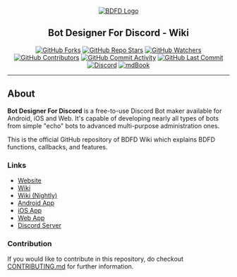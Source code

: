 <div align="center">

[![BDFD Logo](https://cdn.discordapp.com/emojis/983229875831832617.gif)](https://botdesignerdiscord.com)

## Bot Designer For Discord - Wiki

[![GitHub Forks](https://img.shields.io/github/forks/NilPointer-Software/bdfd-wiki?style=flat&logo=Github&label=Forks)](https://github.com/NilPointer-Software/bdfd-wiki/network/members)
[![GitHub Repo Stars](https://img.shields.io/github/stars/NilPointer-Software/bdfd-wiki?style=flat&logo=Github&label=Stars)](https://github.com/NilPointer-Software/bdfd-wiki/stargazers)
[![GitHub Watchers](https://img.shields.io/github/watchers/NilPointer-Software/bdfd-wiki?style=flat&logo=Github&label=Watchers)](https://github.com/NilPointer-Software/bdfd-wiki/watchers)
\
[![GitHub Contributors](https://img.shields.io/github/contributors/Nilpointer-Software/bdfd-wiki?style=flat&logo=Github&label=Contributors)](https://github.com/NilPointer-Software/bdfd-wiki/graphs/contributors)
[![GitHub Commit Activity](https://img.shields.io/github/commit-activity/m/NilPointer-Software/bdfd-wiki?logo=GitHub&style=flat&label=Commit+activity)](https://github.com/NilPointer-Software/bdfd-wiki/graphs/commit-activity)
[![GitHub Last Commit](https://img.shields.io/github/last-commit/NilPointer-Software/bdfd-wiki?style=flat&logo=Github&label=Last+commit)](https://github.com/NilPointer-Software/bdfd-wiki/commits)
\
[![Discord](https://img.shields.io/discord/566363823137882154?label=Discord%20server&logo=Discord&style=flat)](https://discord.com/servers/bot-designer-for-discord-official-server-566363823137882154)
[![mdBook](https://img.shields.io/badge/Powered%20by-mdBook-orange?style=flat&logo=mdbook)](https://github.com/rust-lang/mdBook)

</div>

---
## About

**Bot Designer For Discord** is a free-to-use Discord Bot maker available for Android, iOS and Web. It's capable of developing nearly all types of bots from simple "echo" bots to advanced multi-purpose administration ones.

This is the official GitHub repository of BDFD Wiki which explains BDFD functions, callbacks, and features.

### Links
- [Website](https://botdesignerdiscord.com)
- [Wiki](https://nilpointer-software.github.io/bdfd-wiki)
- [Wiki (Nightly)](https://nilpointer-software.github.io/bdfd-wiki/nightly)
- [Android App](https://play.google.com/store/apps/details?id=com.jakubtomana.discordbotdesinger)
- [iOS App](https://apps.apple.com/us/app/bot-designer-for-discord/id1495536477)
- [Web App](https://botdesignerdiscord.com/app)
- [Discord Server](https://discord.com/servers/bot-designer-for-discord-official-server-566363823137882154)

### Contribution
If you would like to contribute in this repository, do checkout [CONTRIBUTING.md](CONTRIBUTING.md) for further information.
